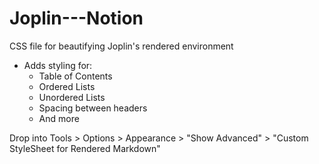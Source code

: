 # Joplin---Notion
CSS file for beautifying Joplin's rendered environment

- Adds styling for:
  - Table of Contents
  - Ordered Lists
  - Unordered Lists
  - Spacing between headers
  - And more

Drop into Tools > Options > Appearance > "Show Advanced" > "Custom StyleSheet for Rendered Markdown"
